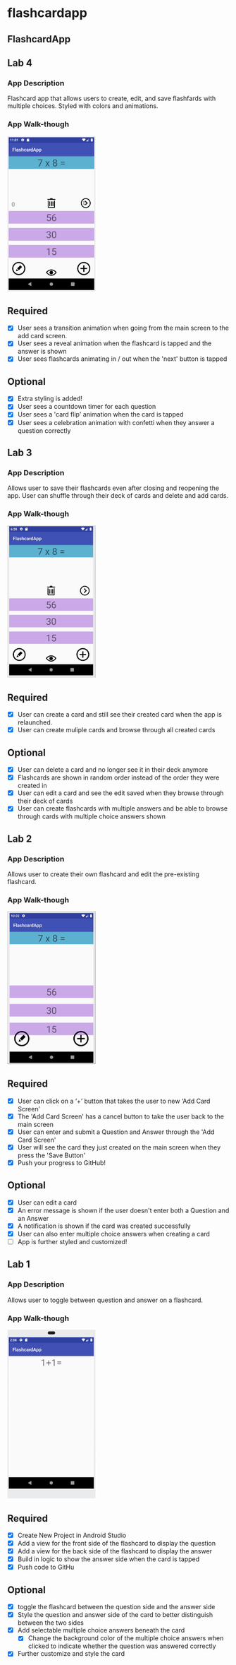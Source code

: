 # flashcardapp
## FlashcardApp

## Lab 4

### App Description
Flashcard app that allows users to create, edit, and save flashfards with multiple choices. Styled with colors and animations.

### App Walk-though

<img src="https://github.com/anizhou/FlashcardApp/blob/master/flashcardapplab4.gif" width=200><br>

## Required
- [x] User sees a transition animation when going from the main screen to the add card screen.
- [x] User sees a reveal animation when the flashcard is tapped and the answer is shown
- [x] User sees flashcards animating in / out when the 'next' button is tapped

## Optional
- [x] Extra styling is added!
- [x] User sees a countdown timer for each question
- [x] User sees a 'card flip' animation when the card is tapped
- [x] User sees a celebration animation with confetti when they answer a question correctly

## Lab 3

### App Description
Allows user to save their flashcards even after closing and reopening the app. User can shuffle through their deck of cards and delete and add cards.

### App Walk-though

<img src="https://github.com/anizhou/FlashcardApp/blob/master/flashcardapplab3.gif" width=200><br>

## Required
- [x] User can create a card and still see their created card when the app is relaunched.
- [x] User can create muliple cards and browse through all created cards

## Optional
- [x] User can delete a card and no longer see it in their deck anymore
- [x] Flashcards are shown in random order instead of the order they were created in
- [x] User can edit a card and see the edit saved when they browse through their deck of cards
- [x] User can create flashcards with multiple answers and be able to browse through cards with multiple choice answers shown

## Lab 2

### App Description
Allows user to create their own flashcard and edit the pre-existing flashcard.

### App Walk-though

<img src="https://github.com/anizhou/FlashcardApp/blob/master/flashcardapplab2.gif" width=200><br>

## Required
- [x] User can click on a ‘+’ button that takes the user to new ‘Add Card Screen’
- [x] The 'Add Card Screen' has a cancel button to take the user back to the main screen
- [x] User can enter and submit a Question and Answer through the 'Add Card Screen'
- [x] User will see the card they just created on the main screen when they press the 'Save Button'
- [x] Push your progress to GitHub!

## Optional
- [x] User can edit a card
- [x] An error message is shown if the user doesn't enter both a Question and an Answer
- [x] A notification is shown if the card was created successfully
- [x] User can also enter multiple choice answers when creating a card
- [ ] App is further styled and customized!

## Lab 1

### App Description
Allows user to toggle between question and answer on a flashcard.

### App Walk-though
<img src="https://github.com/anizhou/FlashcardApp/blob/master/flashcardapplab1.gif" width=200><br>

## Required
- [x] Create New Project in Android Studio
- [x] Add a view for the front side of the flashcard to display the question
- [x] Add a view for the back side of the flashcard to display the answer
- [x] Build in logic to show the answer side when the card is tapped
- [x] Push code to GitHu
## Optional
- [x] toggle the flashcard between the question side and the answer side
- [x] Style the question and answer side of the card to better distinguish between the two sides
- [x] Add selectable multiple choice answers beneath the card
   - [x] Change the background color of the multiple choice answers when clicked to indicate whether the question was answered correctly
- [x] Further customize and style the card
